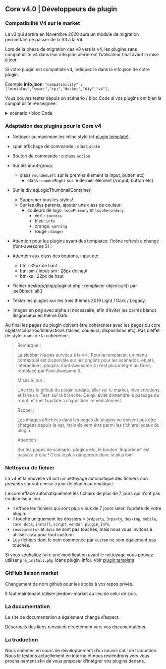 ## Core v4.0 | Développeurs de plugin

### Compatibilité V4 sur le market

La v3 qui sortira en Novembre 2020 aura un module de migration permettant de passer de la V3 à la V4.

Lors de la phase de migration des v3 vers la v4, les plugins sans compatibilité v4 dans leur info.json alerteront l’utilisateur final avant la mise à jour.


Si votre plugin est compatible v4, indiquez le dans le info.json de cotre plugin.

Exemple **info.json**: `"compatibility" : ["miniplus","smart","rpi","docker","diy","v4"],`

Vous pouvez tester depuis un scénario / bloc Code si vos plugins ont bien la compatibilité renseignée:

<details>

  <summary markdown="span">scénario / bloc Code</summary>

  ~~~ php
  /* Auteur des plugins à contrôler */
  $author = 'Jeedom SAS';
  /**********************************/
  $plugins = repo_market::byFilter(['author' => $author]);
  $pluginsArray = utils::o2a($plugins);
  $countPlugins = 0;
  $countIncompatibles = 0;
  foreach ($pluginsArray as $plugin) {
    if ($plugin['author'] == $author) {
      $countPlugins++;
    if ($plugin['hardwareCompatibility']['v4'] != '1') {
      $countIncompatibles++;
      $scenario->setLog('Le plugin ' . $plugin['name'] . ' n\'est pas indiqué compatible V4');
    }
    }
  }
  if ($countPlugins > 0) {
    if($countIncompatibles == 1) {
      $scenario->setLog($author . ' : 1 plugin potentiellement incompatible Jeedom V4 sur ' . $countPlugins . ' plugin(s) réalisé(s)');
    } else if ($countIncompatibles > 1) {
    $scenario->setLog($author . ' : ' . $countIncompatibles . ' plugins potentiellements incompatibles Jeedom V4 sur ' . $countPlugins . ' plugins réalisés');
    } else {
      $scenario->setLog('Les ' . $countPlugins . ' plugins développés par ' . $author . ' sont tous compatibles Jeedom V4. Félicitations !');
    }
  } else {
    $scenario->setLog('Aucun plugin trouvé pour ' . $author);
  }
  ~~~

</details>

### Adaptation des plugins pour le Core v4

- Nettoyer au maximum les inline style (cf [plugin template](https://github.com/jeedom/plugin-template/blob/master/desktop/php/template.php)).
- span affichage de commande : class `state`
- Bouton de commande : a class `action`
- Sur les input-group:
  - class `roundedLeft` sur le premier élément (a input, button etc)
    - class `roundedRight` sur le dernier élément (a input, button etc)
- Sur la div eqLogicThumbnailContainer:
    - Supprimer tous les styles!
    - Sur les divs parents, ajouter une class de couleur:
      - couleurs de logo: `logoPrimary` et `logoSecondary`
        - vert : `success`
        - bleu: `info`
        - orange: `warning`
        - rouge : `danger`
- Attention pour les plugins ayant des templates: l’icône refresh a changé (font-awesome 5) :
- Attention aux class des boutons, input etc:
    - btn : 32px de haut
    - btn-sm / input-sm : 28px de haut
    - btn-xs : 22px de haut
- Fichier desktop/php/pluginid.php : remplacer object::all() par jeeObject::all()

- Tester les plugins sur les trois thèmes 2019 Light / Dark / Legacy.

- Images en png avec alpha si nécessaire, afin d’éviter les carrés blancs disgracieux en thème Dark.

Au final les pages du plugin doivent être cohérentes avec les pages du core objets/scénarios/interactions (tailles, couleurs, dispositions etc). Pas d’effet de style, mais de la cohérence.

> Remarque :
>
> La sidebar n’a pas survécu à la v4 ! Pour la remplacer, un menu contextuel est disponible sur les onglets pour les scénarios, objets, interactions, plugins.
> Font-Awesome 4 n'est plus intégré au Core, remplacé par Font-Awesome 5.

> Mises à jour :
>
> Une fois le github du plugin updaté, aller sur le market, mes créations, et faire un ‘Test’ sur la branche. Ce qui évite d’attendre le passage du robot, et met l’update à disposition immédiatement.

> Rappel :
>
> Les images affichées dans les pages de plugins ne doivent pas être chargées depuis le net, mais doivent être parmi les fichiers locaux du plugin.

> Attention :
>
> Sur les pages de scénario, plugins etc, le bouton ‘Supprimer’ est passé à droite ! C’est le plus dangereux donc le plus loin.


### Nettoyeur de fichier

La v4 et la nouvelle v3 ont un nettoyage automatique des fichiers non présents sur votre mise à jour de plugin automatique.

Le core efface automatiquement les fichiers de plus de 7 jours qui n’ont pas eu de mise à jour.

- Il efface les fichiers qui sont plus vieux de 7 jours selon l’update de votre plugin.
- Il touche uniquement les dossiers > `3rdparty`, `3rparty`, `desktop`, `mobile`, `core`, `docs`, `install`, `script`, `vendor`, `plugin_info`.
- `ressource(s)` et `data` ne sont pas touchés, mais nous vous invitons à utiliser `data` pour tout custom.
- Les fichiers dont le nom commence par `custom` ne sont également pas touchés.

Si vous souhaitez faire une modification avant le nettoyage vous pouvez utiliser `pre_install.php` (dans plugin_info).
Voir [plugin template](https://github.com/jeedom/plugin-template/blob/master/plugin_info/pre_install.php)

### GitHub liaison market

Changement de nom github pour les accès à vos repos privés.

Il faut maintenant utiliser jeedom-market au lieu de celui de zoic.

### La documentation

Le site de documentation a également changé d’aspect.

Désormais des liens renvoient directement vers vos documentations.

### La traduction

Nous sommes en cours de développement d’un nouvel outil de traduction. Nous le testons actuellement en interne et nous reviendrons vers vous prochainement afin de vous proposer d’intégrer vos plugins dedans.